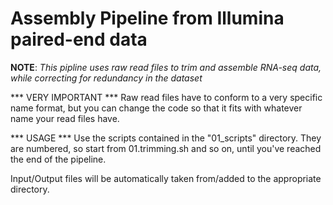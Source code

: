 # Assembly Pipeline from Illumina paired-end data
**NOTE**:
*This pipline uses raw read files to trim and assemble RNA-seq data, while correcting for redundancy in the dataset*

*** VERY IMPORTANT ***
Raw read files have to conform to a very specific name format, but you can change
the code so that it fits with whatever name your read files have.

*** USAGE ***
Use the scripts contained in the "01_scripts" directory. They are numbered, so start from 01.trimming.sh
and so on, until you've reached the end of the pipeline.

Input/Output files will be automatically taken from/added to the appropriate directory.
